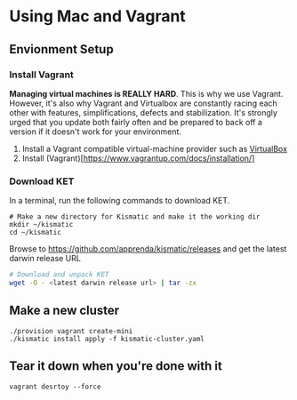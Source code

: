 # Using Mac and Vagrant

## Envionment Setup

### Install Vagrant

**Managing virtual machines is REALLY HARD**. This is why we use Vagrant. However, it's also why Vagrant and Virtualbox are constantly racing each other with features, simplifications, defects and stabilization. It's strongly urged that you update both fairly often and be prepared to back off a version if it doesn't work for your environment.

1. Install a Vagrant compatible virtual-machine provider such as [VirtualBox](https://www.virtualbox.org/wiki/Downloads)
2. Install (Vagrant)[https://www.vagrantup.com/docs/installation/]

### Download KET

In a terminal, run the following commands to download KET.

```
# Make a new directory for Kismatic and make it the working dir
mkdir ~/kismatic
cd ~/kismatic
```

Browse to https://github.com/apprenda/kismatic/releases and get the latest darwin release URL

``` bash
# Download and unpack KET 
wget -O - <latest darwin release url> | tar -zx
```

## Make a new cluster

```
./provision vagrant create-mini
./kismatic install apply -f kismatic-cluster.yaml
```

## Tear it down when you're done with it

```
vagrant desrtoy --force
```
